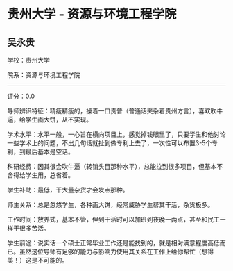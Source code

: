 # 贵州大学 - 资源与环境工程学院

## 吴永贵

学校：贵州大学

院系：资源与环境工程学院

* * *

评分：0.0

导师辨识特征：精瘦精瘦的，操着一口贵普（普通话夹杂着贵州方言），喜欢吹牛逼，给学生画大饼，从不实现。

学术水平：水平一般，一心旨在横向项目上，感觉掉钱眼里了，只要学生和他讨论一些学术上的问题，不出几句话就扯到做专利上去了，一次性可以布置3-5个专利，到最后基本是空话。

科研经费：因其很会吹牛逼（转销头目那种水平），总能拉到很多项目，但基本不舍得给学生用，总省着。

学生补助：最低，干大量杂货才会发点那种。

师生关系：总是忽悠学生，各种画大饼，经常威胁学生帮其干活，杂货极多。

工作时间：放养式，基本不管，但到干活时可以加班到夜晚一两点，甚至和民工一样干很多苦活。

学生前途：说实话一个硕士正常毕业工作还是能找到的，就是相对满意程度高低而已。虽然这位导师有足够的能力与影响力使用其关系在工作上给你帮忙（想得美！）这是不可能的。